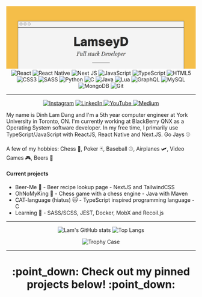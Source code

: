 <img style="height:20" alt="banner" src="./Lamseyd2.png"/>

<div align="center">
<img alt="React" src="https://img.shields.io/badge/react-%2320232a.svg?style=for-the-badge&logo=react&logoColor=%2361DAFB"/> <img alt="React Native" src="https://img.shields.io/badge/react_native-%2320232a.svg?style=for-the-badge&logo=react&logoColor=%2361DAFB"/> <img alt="Next JS" src="https://img.shields.io/badge/nextjs-%23000000.svg?style=for-the-badge&logo=next.js&logoColor=white"/> <img alt="JavaScript" src="https://img.shields.io/badge/javascript-%23323330.svg?style=for-the-badge&logo=javascript&logoColor=%23F7DF1E"/> <img alt="TypeScript" src="https://img.shields.io/badge/typescript-%23007ACC.svg?style=for-the-badge&logo=typescript&logoColor=white"/> <img alt="HTML5" src="https://img.shields.io/badge/html5-%23E34F26.svg?style=for-the-badge&logo=html5&logoColor=white"/> <img alt="CSS3" src="https://img.shields.io/badge/css3-%231572B6.svg?style=for-the-badge&logo=css3&logoColor=white"/> <img alt="SASS" src="https://img.shields.io/badge/SASS-hotpink.svg?style=for-the-badge&logo=SASS&logoColor=white"/> <img alt="Python" src="https://img.shields.io/badge/python-%2314354C.svg?style=for-the-badge&logo=python&logoColor=white"/> <img alt="C" src="https://img.shields.io/badge/c-%2300599C.svg?style=for-the-badge&logo=c&logoColor=white"/> <img alt="Java" src="https://img.shields.io/badge/java-%23ED8B00.svg?style=for-the-badge&logo=java&logoColor=white"/> <img alt="Lua" src="https://img.shields.io/badge/lua-%232C2D72.svg?style=for-the-badge&logo=lua&logoColor=white"/> <img alt="GraphQL" src="https://img.shields.io/badge/-GraphQL-E10098?style=for-the-badge&logo=graphql"/> <img alt="MySQL" src="https://img.shields.io/badge/mysql-%2300f.svg?style=for-the-badge&logo=mysql&logoColor=white"/> <img alt="MongoDB" src ="https://img.shields.io/badge/MongoDB-%234ea94b.svg?style=for-the-badge&logo=mongodb&logoColor=white"/> <img alt="Git" src="https://img.shields.io/badge/git-%23F05033.svg?style=for-the-badge&logo=git&logoColor=white"/>

***
<a href="https://www.instagram.com/lamseyd/" target="_blank"><img alt="Instagram" src="https://img.shields.io/badge/lamseyd-%23E4405F.svg?style=for-the-badge&logo=Instagram&logoColor=white"/></a> <a href="https://linkedin.com/in/dinhlam" target="_blank"> <img alt="LinkedIn" src="https://img.shields.io/badge/linkedin-%230077B5.svg?style=for-the-badge&logo=linkedin&logoColor=white"/> </a> <a href="https://www.youtube.com/channel/UCa3ptXTVF6OB5R7VaVREZLw" target="_blank"> <img alt="YouTube" src="https://img.shields.io/badge/Lamsey-%23FF0000.svg?style=for-the-badge&logo=YouTube&logoColor=white"/> </a> <a href="https://lamsey.medium.com/" target="_blank"> <img alt="Medium" src="https://img.shields.io/badge/Medium-%23000000.svg?style=for-the-badge&logo=Medium&logoColor=white"/> </a>
</div>

My name is Dinh Lam Dang and I'm a 5th year computer engineer at York University in Toronto, ON. I'm currently working at BlackBerry QNX as a Operating System software developer. In my free time, I primarily use TypeScript/JavaScript with ReactJS, React Native and Next.JS. Go Jays :baseball:

A few of my hobbies: Chess :crown:, Poker :black_joker:, Baseball :baseball:, Airplanes 🛩️, Video Games :video_game:, Beers :beer:

#### Current projects
* Beer-Me :beer: - Beer recipe lookup page - NextJS and TailwindCSS
* OhNoMyKing :crown: - Chess game with a chess engine - Java with Maven
* CAT-language (hiatus) :cat: - TypeScript inspired programming language - C 
* Learning :book: - SASS/SCSS, JEST, Docker, MobX and Recoil.js

***

<div align="center">
   
![Lam's GitHub stats](https://github-readme-stats.vercel.app/api?username=LamseyD&hide=contribs,issues&show_icons=true&theme=react&count_private=true&custom_title=Lam's%20Github%20Stats) ![Top Langs](https://github-readme-stats.vercel.app/api/top-langs/?username=LamseyD&hide=Lua&langs_count=4&theme=react&layout=compact)
   
   ![Trophy Case](https://github-profile-trophy.vercel.app/?username=LamseyD&theme=nord&title=MultiLanguage,Commit,Repositories,Stars&column=4)
   
</div>

***

<div align="center"> 
   <h1> :point_down: Check out my pinned projects below! :point_down: </h2>

</div>   
<!--
**LamseyD/LamseyD** is a ✨ _special_ ✨ repository because its `README.md` (this file) appears on your GitHub profile.

Here are some ideas to get you started:

- 🔭 I’m currently working on ...
- 🌱 I’m currently learning ...
- 👯 I’m looking to collaborate on ...
- 🤔 I’m looking for help with ...
- 💬 Ask me about ...
- 📫 How to reach me: ...
- 😄 Pronouns: ...
- ⚡ Fun fact: ...
-->
